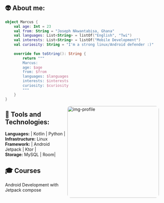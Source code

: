 👽 About me: 
---

```Kotlin
object Marcus {
    val age: Int = 23
    val from: String = "Joseph Nkwantabisa, Ghana"
    val languages: List<String> = listOf("English", "Twi")
    val interests: List<String> = listOf("Mobile Development")
    val curiosity: String = "I'm a strong linux/Android defender :)"
    
    override fun toString(): String {
        return """
        Marcus:
        age: $age
        from: $from
        languages: $languages
        interests: $interests
        curiosity: $curiosity
		"""
    }
}

```

<img src="./img/Coding Hello World GIF.gif" alt="img-profile" width="300px" align="right" style="border-radius: 10px;"/>

🚀 Tools and Technologies:
---
**Languages:** | Kotlin | Python |<br>
**Infrastructure:** Linux <br>
**Framework:** | Android Jetpack | Ktor |  <br>
**Storage:** MySQL | Room|
   

🎓 Courses 
---

Android Development with Jetpack compose<br>

